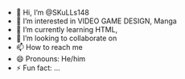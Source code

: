 - 👋 Hi, I’m @SKuLLs148
- 👀 I’m interested in VIDEO GAME DESIGN, Manga
- 🌱 I’m currently learning HTML, 
- 💞️ I’m looking to collaborate on 
- 📫 How to reach me 
- 😄 Pronouns: He/him
- ⚡ Fun fact: ...

<!---
SKuLLs148/SKuLLs148 is a ✨ special ✨ repository because its `README.md` (this file) appears on your GitHub profile.
You can click the Preview link to take a look at your changes.
--->
